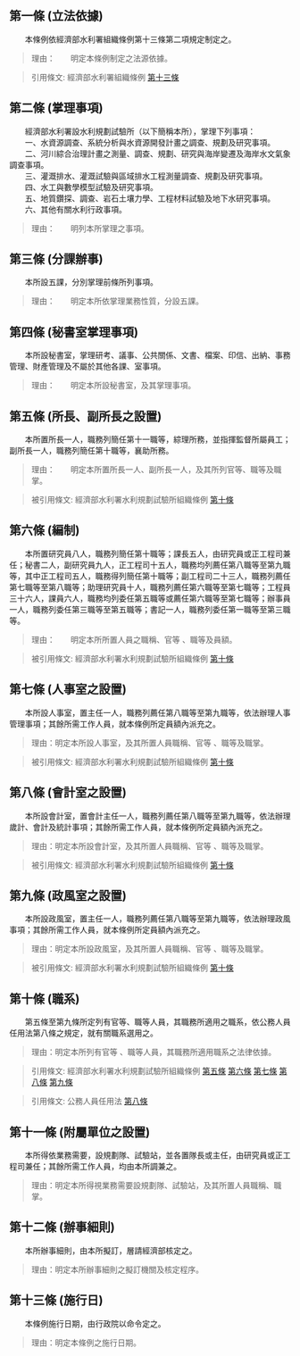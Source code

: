 第一條 (立法依據)
-----------------
　　本條例依經濟部水利署組織條例第十三條第二項規定制定之。  
> 理由：　　明定本條例制定之法源依據。

> 引用條文: 經濟部水利署組織條例 [第十三條](1996#第十三條-附屬單位之設置)



第二條 (掌理事項)
-----------------
　　經濟部水利署設水利規劃試驗所（以下簡稱本所），掌理下列事項：  
　　一、水資源調查、系統分析與水資源開發計畫之調查、規劃及研究事項。  
　　二、河川綜合治理計畫之測量、調查、規劃、研究與海岸變遷及海岸水文氣象調查事項。  
　　三、灌溉排水、灌溉試驗與區域排水工程測量調查、規劃及研究事項。  
　　四、水工與數學模型試驗及研究事項。  
　　五、地質鑽探、調查、岩石土壤力學、工程材料試驗及地下水研究事項。  
　　六、其他有關水利行政事項。  
> 理由：　　明列本所掌理之事項。



第三條 (分課辦事)
-----------------
　　本所設五課，分別掌理前條所列事項。  
> 理由：　　明定本所依掌理業務性質，分設五課。



第四條 (秘書室掌理事項)
-----------------------
　　本所設秘書室，掌理研考、議事、公共關係、文書、檔案、印信、出納、事務管理、財產管理及不屬於其他各課、室事項。  
> 理由：　　明定本所設秘書室，及其掌理事項。



第五條 (所長、副所長之設置)
---------------------------
　　本所置所長一人，職務列簡任第十一職等，綜理所務，並指揮監督所屬員工；副所長一人，職務列簡任第十職等，襄助所務。  
> 理由：　　明定本所置所長一人、副所長一人，及其所列官等、職等及職掌。

> 被引用條文: 經濟部水利署水利規劃試驗所組織條例 [第十條](1995#第十條-職系)



第六條 (編制)
-------------
　　本所置研究員八人，職務列簡任第十職等；課長五人，由研究員或正工程司兼任；秘書二人，副研究員九人，正工程司十五人，職務均列薦任第八職等至第九職等，其中正工程司五人，職務得列簡任第十職等；副工程司二十三人，職務列薦任第七職等至第八職等；助理研究員十人，職務列薦任第六職等至第七職等；工程員三十六人，課員六人，職務均列委任第五職等或薦任第六職等至第七職等；辦事員一人，職務列委任第三職等至第五職等；書記一人，職務列委任第一職等至第三職等。  
> 理由：　　明定本所所置人員之職稱、官等 、職等及員額。

> 被引用條文: 經濟部水利署水利規劃試驗所組織條例 [第十條](1995#第十條-職系)



第七條 (人事室之設置)
---------------------
　　本所設人事室，置主任一人，職務列薦任第八職等至第九職等，依法辦理人事管理事項；其餘所需工作人員，就本條例所定員額內派充之。  
> 理由：明定本所設人事室，及其所置人員職稱、官等 、職等及職掌。

> 被引用條文: 經濟部水利署水利規劃試驗所組織條例 [第十條](1995#第十條-職系)



第八條 (會計室之設置)
---------------------
　　本所設會計室，置會計主任一人，職務列薦任第八職等至第九職等，依法辦理歲計、會計及統計事項；其餘所需工作人員，就本條例所定員額內派充之。  
> 理由：明定本所設會計室，及其所置人員職稱、官等 、職等及職掌。

> 被引用條文: 經濟部水利署水利規劃試驗所組織條例 [第十條](1995#第十條-職系)



第九條 (政風室之設置)
---------------------
　　本所設政風室，置主任一人，職務列薦任第八職等至第九職等，依法辦理政風事項；其餘所需工作人員，就本條例所定員額內派充之。  
> 理由：明定本所設政風室，及其所置人員職稱、官等 、職等及職掌。

> 被引用條文: 經濟部水利署水利規劃試驗所組織條例 [第十條](1995#第十條-職系)



第十條 (職系)
-------------
　　第五條至第九條所定列有官等、職等人員，其職務所適用之職系，依公務人員任用法第八條之規定，就有關職系選用之。  
> 理由：明定本所列有官等 、職等人員，其職務所適用職系之法律依據。

> 引用條文: 經濟部水利署水利規劃試驗所組織條例 [第五條](1995#第五條-所長、副所長之設置) [第六條](1995#第六條-編制) [第七條](1995#第七條-人事室之設置) [第八條](1995#第八條-會計室之設置) [第九條](1995#第九條-政風室之設置)

> 引用條文: 公務人員任用法 [第八條](4617#第八條-職系說明書)



第十一條 (附屬單位之設置)
-------------------------
　　本所得依業務需要，設規劃隊、試驗站，並各置隊長或主任，由研究員或正工程司兼任；其餘所需工作人員，均由本所調兼之。  
> 理由：明定本所得視業務需要設規劃隊、試驗站，及其所置人員職稱、職掌。



第十二條 (辦事細則)
-------------------
　　本所辦事細則，由本所擬訂，層請經濟部核定之。  
> 理由：明定本所辦事細則之擬訂機關及核定程序。



第十三條 (施行日)
-----------------
　　本條例施行日期，由行政院以命令定之。  
> 理由：明定本條例之施行日期。